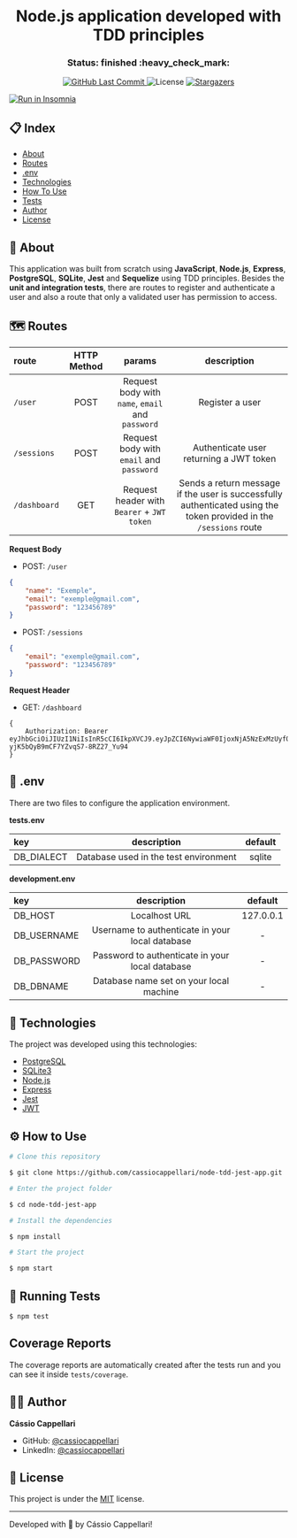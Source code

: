 <h1 align="center">Node.js application developed with TDD principles</h1>

<h3 align="center"> 
	Status: finished :heavy_check_mark:
</h3>

<p align="center">
<a href="https://github.com/cassiocappellari/node-tdd-jest-app/commits/main">
	<img alt="GitHub Last Commit" src="https://img.shields.io/github/last-commit/cassiocappellari/node-tdd-jest-app?color=black">
</a>
    
<img alt="License" src="https://img.shields.io/badge/license-MIT-black">

<a href="https://github.com/cassiocappellari/node-tdd-jest-app/stargazers">
	<img alt="Stargazers" src="https://img.shields.io/github/stars/cassiocappellari/node-tdd-jest-app?style=social">
</a>
</p>

<a href="https://insomnia.rest/run/?label=node-tdd-jest-app&uri=https%3A%2F%2Fraw.githubusercontent.com%2Fcassiocappellari%2Fnode-tdd-jest-app%2Fmaster%2FInsomnia_2021-01-03" target="_blank"><img src="https://insomnia.rest/images/run.svg" alt="Run in Insomnia"></a>

## 📋 Index

- [About](#-about)
- [Routes](#-routes)
- [.env](#-.env)
- [Technologies](#-technologies)
- [How To Use](#-how-to-use)
- [Tests](#-running-tests)
- [Author](#-author)
- [License](#-license)

## 🚀 About

This application was built from scratch using **JavaScript**, **Node.js**, **Express**, **PostgreSQL**, **SQLite**, **Jest** and **Sequelize** using TDD principles. Besides the **unit and integration tests**, there are routes to register and authenticate a user and also a route that only a validated user has permission to access.

## 🗺️ Routes

|route|HTTP Method|params|description
|:---|:---:|:---:|:---:
|`/user`|POST|Request body with `name`, `email` and `password`|Register a user
|`/sessions`|POST|Request body with `email` and `password`|Authenticate user returning a JWT token
|`/dashboard`|GET|Request header with `Bearer` + `JWT token`|Sends a return message if the user is successfully authenticated using the token provided in the `/sessions` route

**Request Body**

- POST: `/user`
```json
{
	"name": "Exemple",
	"email": "exemple@gmail.com",
	"password": "123456789"
}
```

- POST: `/sessions`
```json
{
	"email": "exemple@gmail.com",
	"password": "123456789"
}
```

**Request Header**

- GET: `/dashboard`
```
{
	Authorization: Bearer eyJhbGciOiJIUzI1NiIsInR5cCI6IkpXVCJ9.eyJpZCI6NywiaWF0IjoxNjA5NzExMzUyfQ.4zk2v94Iz5X8-yjK5bQyB9mCF7YZvqS7-8RZ27_Yu94
}
```

## 🔑 .env

There are two files to configure the application environment.

**tests.env**

|key|description|default
|:---|:---:|:---:
|DB_DIALECT|Database used in the test environment|sqlite

**development.env**

|key|description|default
|:---|:---:|:---:
|DB_HOST|Localhost URL|127.0.0.1
|DB_USERNAME|Username to authenticate in your local database| -
|DB_PASSWORD|Password to authenticate in your local database| -
|DB_DBNAME|Database name set on your local machine| -

## 🤖 Technologies

The project was developed using this technologies:

- [PostgreSQL](https://www.postgresql.org/)
- [SQLite3](https://www.sqlite.org/version3.html)
- [Node.js](https://nodejs.org/en/)
- [Express](https://expressjs.com/)
- [Jest](https://jestjs.io/)
- [JWT](https://www.npmjs.com/package/jsonwebtoken)

## ⚙ How to Use

```bash
# Clone this repository

$ git clone https://github.com/cassiocappellari/node-tdd-jest-app.git

# Enter the project folder

$ cd node-tdd-jest-app

# Install the dependencies

$ npm install

# Start the project

$ npm start

```

## 🔬 Running Tests

```
$ npm test
```

## Coverage Reports

The coverage reports are automatically created after the tests run and you can see it inside `tests/coverage`.

## 👨‍🚀 Author

**Cássio Cappellari**

- GitHub: [@cassiocappellari](https://github.com/cassiocappellari)
- LinkedIn: [@cassiocappellari](https://www.linkedin.com/in/cassiocappellari/)

## 📝 License

This project is under the [MIT](./LICENSE) license.

---

Developed with 💚 by Cássio Cappellari!
